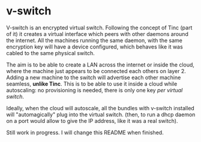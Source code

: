 #   v-switch

V-switch is an encrypted virtual switch. Following the concept of Tinc (part of it) it creates a virtual interface
which peers with other daemons around the internet. All the machines running the same daemon, with the same encryption key
will have a device configured, which behaves like it was cabled to the same physical switch.  

The aim is to be able to create a LAN across the internet or inside the cloud, where the machine just appears to be connected
each others on layer 2. Adding a new machine to the switch will advertise each other machine seamless, **unlike Tinc**. This is
to be able to use it inside a cloud while autoscaling: no provisioning is needed, there is only one key _per virtual switch_.

Ideally, when the cloud will autoscale, all the bundles with v-switch installed will "automagically" plug into the virtual switch. (then, to run a dhcp daemon on a port would allow to give the IP address, like it was a real switch). 


Still work in progress. I will change this README when finished.


